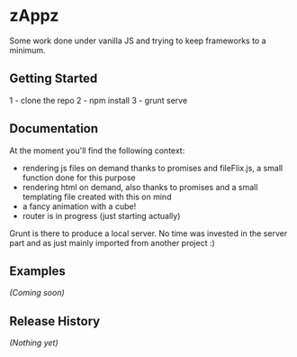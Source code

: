 # zAppz

Some work done under vanilla JS and trying to keep frameworks to a minimum.

## Getting Started
1 - clone the repo
2 - npm install
3 - grunt serve

## Documentation
At the moment you'll find the following context:
- rendering js files on demand thanks to promises and fileFlix.js, a small function done for this purpose
- rendering html on demand, also thanks to promises and a small templating file created with this on mind
- a fancy animation with a cube!
- router is in progress (just starting actually)

Grunt is there to produce a local server. No time was invested in the server part and as just mainly imported from another project :)

## Examples
_(Coming soon)_

## Release History
_(Nothing yet)_
